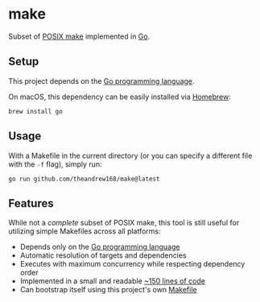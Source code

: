 # make

Subset of [POSIX make](https://pubs.opengroup.org/onlinepubs/9699919799/utilities/make.html) implemented in [Go](https://golang.org/dl/).

## Setup

This project depends on the [Go programming language](https://golang.org/dl/).

On macOS, this dependency can be easily installed via [Homebrew](https://brew.sh/):

```
brew install go
```

## Usage

With a Makefile in the current directory (or you can specify a different file with the `-f` flag), simply run:

```
go run github.com/theandrew168/make@latest
```

## Features

While not a _complete_ subset of POSIX make, this tool is still useful for utilizing simple Makefiles across all platforms:

- Depends only on the [Go programming language](https://golang.org/dl/)
- Automatic resolution of targets and dependencies
- Executes with maximum concurrency while respecting dependency order
- Implemented in a small and readable [~150 lines of code](https://github.com/theandrew168/make/blob/main/make.go)
- Can bootstrap itself using this project's own [Makefile](https://github.com/theandrew168/make/blob/main/Makefile)
